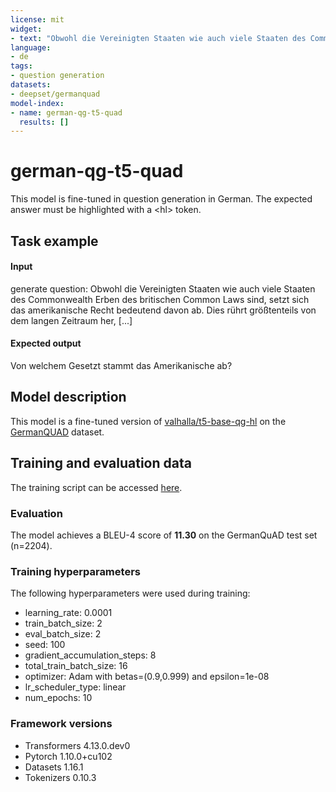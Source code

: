 ```yaml
---
license: mit
widget:
- text: "Obwohl die Vereinigten Staaten wie auch viele Staaten des Commonwealth Erben des <hl>britischen Common Laws<hl> sind, setzt sich das amerikanische Recht bedeutend davon ab."
language:
- de
tags:
- question generation
datasets:
- deepset/germanquad
model-index:
- name: german-qg-t5-quad
  results: []
---
```


# german-qg-t5-quad

This model is fine-tuned in question generation in German. The expected answer must be highlighted with a
&lt;hl> token.

## Task example

#### Input

generate question: Obwohl die Vereinigten Staaten wie auch viele Staaten des Commonwealth Erben des <hl> britischen Common Laws <hl> sind, setzt sich das amerikanische Recht bedeutend davon ab. Dies rührt größtenteils von dem langen Zeitraum her, [...]


#### Expected output

Von welchem Gesetzt stammt das Amerikanische ab? 


## Model description

This model is a fine-tuned version of [valhalla/t5-base-qg-hl](https://huggingface.co/valhalla/t5-base-qg-hl) on the [GermanQUAD](https://www.deepset.ai/germanquad) dataset.

## Training and evaluation data

The training script can be accessed [here](https://github.com/d-e-h-i-o/german-qg).

### Evaluation

The model achieves a BLEU-4 score of **11.30** on the GermanQuAD test set (n=2204). 

### Training hyperparameters

The following hyperparameters were used during training:
- learning_rate: 0.0001
- train_batch_size: 2
- eval_batch_size: 2
- seed: 100
- gradient_accumulation_steps: 8
- total_train_batch_size: 16
- optimizer: Adam with betas=(0.9,0.999) and epsilon=1e-08
- lr_scheduler_type: linear
- num_epochs: 10

### Framework versions

- Transformers 4.13.0.dev0
- Pytorch 1.10.0+cu102
- Datasets 1.16.1
- Tokenizers 0.10.3
